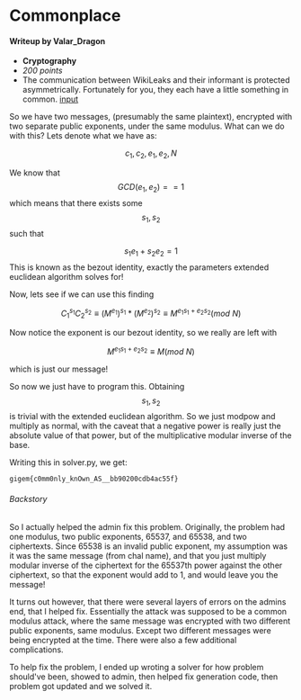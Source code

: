 # Commonplace

#### Writeup by Valar_Dragon

* **Cryptography**
* *200 points*
* The communication between WikiLeaks and their informant is protected asymmetrically.
Fortunately for you, they each have a little something in common.
[input](Th3g3ntl3man-CTF-Writeups/2017/tamuCTF/problems/commonplace/input)

So we have two messages, (presumably the same plaintext), encrypted with two separate public exponents, under the same modulus.
What can we do with this?
Lets denote what we have as:

$$ c_1,c_2,e_1,e_2,N $$

We know that
$$ GCD(e_1,e_2)==1$$
which means that there exists some $$s_1, s_2$$ such that

$$s_1e_1 + s_2e_2 = 1 $$
This is known as the bezout identity, exactly the parameters extended euclidean algorithm solves for!

Now, lets see if we can use this finding

$${C_1}^{s_1}{C_2}^{s_2} \equiv ({M}^{e_1})^{s_1}*({M}^{e_2})^{s_2} \equiv M^{e_1s_1 + e_2s_2} (mod \ N)$$

Now notice the exponent is our bezout identity, so we really are left with

$$M^{e_1s_1 + e_2s_2} \equiv M (mod \ N)$$

which is just our message!

So now we just have to program this. Obtaining $$s_1,s_2$$ is trivial with the extended euclidean algorithm. So we just modpow and multiply as normal, with the caveat that a negative power is really just the absolute value of that power, but of the multiplicative modular inverse of the base.

Writing this in solver.py, we get:

`gigem{c0mm0nly_knOwn_AS__bb90200cdb4ac55f}`

###### Backstory
So I actually helped the admin fix this problem.
Originally, the problem had one modulus, two public exponents, 65537, and 65538, and two ciphertexts. Since 65538 is an invalid public exponent, my assumption was it was the same message (from chal name), and that you just multiply modular inverse of the ciphertext for the 65537th power against the other ciphertext, so that the exponent would add to 1, and would leave you the message!

It turns out however, that there were several layers of errors on the admins end, that I helped fix. Essentially the attack was supposed to be a common modulus attack, where the same message was encrypted with two different public exponents, same modulus.
Except two different messages were being encrypted at the time.
There were also a few additional complications.

To help fix the problem, I ended up wroting a solver for how problem should've been, showed to admin, then helped fix generation code, then problem got updated and we solved it.
